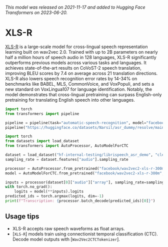 <!--Copyright 2021 The HuggingFace Team. All rights reserved.

Licensed under the Apache License, Version 2.0 (the "License"); you may not use this file except in compliance with
the License. You may obtain a copy of the License at

http://www.apache.org/licenses/LICENSE-2.0

Unless required by applicable law or agreed to in writing, software distributed under the License is distributed on
an "AS IS" BASIS, WITHOUT WARRANTIES OR CONDITIONS OF ANY KIND, either express or implied. See the License for the
specific language governing permissions and limitations under the License.

⚠️ Note that this file is in Markdown but contain specific syntax for our doc-builder (similar to MDX) that may not be
rendered properly in your Markdown viewer.

-->
*This model was released on 2021-11-17 and added to Hugging Face Transformers on 2023-06-20.*

# XLS-R

[XLS-R](https://huggingface.co/papers/2111.09296) is a large-scale model for cross-lingual speech representation learning built on wav2vec 2.0. Trained with up to 2B parameters on nearly half a million hours of speech audio in 128 languages, XLS-R significantly outperforms previous models across various tasks and languages. It achieves state-of-the-art results on CoVoST-2 speech translation, improving BLEU scores by 7.4 on average across 21 translation directions. XLS-R also lowers speech recognition error rates by 14-34% on benchmarks like BABEL, MLS, CommonVoice, and VoxPopuli, and sets a new standard on VoxLingua107 for language identification. Notably, the model demonstrates that cross-lingual pretraining can surpass English-only pretraining for translating English speech into other languages.

<hfoptions id="usage">
<hfoption id="Pipeline">

```py
import torch
from transformers import pipeline

pipeline = pipeline(task="automatic-speech-recognition", model="facebook/wav2vec2-xls-r-300m", dtype="auto")
pipeline("https://huggingface.co/datasets/Narsil/asr_dummy/resolve/main/1.flac")
```

</hfoption>
<hfoption id="AutoModel">

```py
import torch
from datasets import load_dataset
from transformers import AutoProcessor, AutoModelForCTC

dataset = load_dataset("hf-internal-testing/librispeech_asr_demo", "clean", split="validation").sort("id")
sampling_rate = dataset.features["audio"].sampling_rate

processor = AutoProcessor.from_pretrained("facebook/wav2vec2-xls-r-300m")
model = AutoModelForCTC.from_pretrained("facebook/wav2vec2-xls-r-300m", dtype="auto")

inputs = processor(dataset[0]["audio"]["array"], sampling_rate=sampling_rate, return_tensors="pt")
with torch.no_grad():
    logits = model(**inputs).logits
predicted_ids = torch.argmax(logits, dim=-1)
print(f"Transcription: {processor.batch_decode(predicted_ids)[0]}")
```

</hfoption>
</hfoptions>

## Usage tips

- XLS-R accepts raw speech waveforms as float arrays.
- [`XLS-R`] models train using connectionist temporal classification (CTC). Decode model outputs with [`Wav2Vec2CTCTokenizer`].
